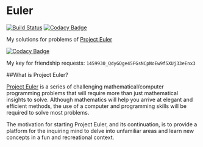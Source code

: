 # Euler

[![Build Status](https://dev.azure.com/huddeldaddel/huddeldaddel/_apis/build/status/huddeldaddel.euler?branchName=master)](https://dev.azure.com/huddeldaddel/huddeldaddel/_build/latest?definitionId=2&branchName=master)
[![Codacy Badge](https://api.codacy.com/project/badge/Grade/1af8cc0c84244a0083b5b9fc7c05135b)](https://app.codacy.com/app/huddeldaddel/euler?utm_source=github.com&utm_medium=referral&utm_content=huddeldaddel/euler&utm_campaign=Badge_Grade_Dashboard)

My solutions for problems of [Project Euler](https://projecteuler.net/)

[![Codacy Badge](https://projecteuler.net/profile/huddeldaddel.png)](https://projecteuler.net/profile/huddeldaddel.png)

My key for friendship requests: `1459930_QdyGQge45FGsNCpNoEw9f5XUj33eEnx3`

##What is Project Euler?

[Project Euler](https://projecteuler.net/) is a series of challenging mathematical/computer programming problems that
will require more than just mathematical insights to solve. Although mathematics will help you arrive at elegant and
efficient methods, the use of a computer and programming skills will be required to solve most problems.

The motivation for starting Project Euler, and its continuation, is to provide a platform for the inquiring mind to 
delve into unfamiliar areas and learn new concepts in a fun and recreational context.
